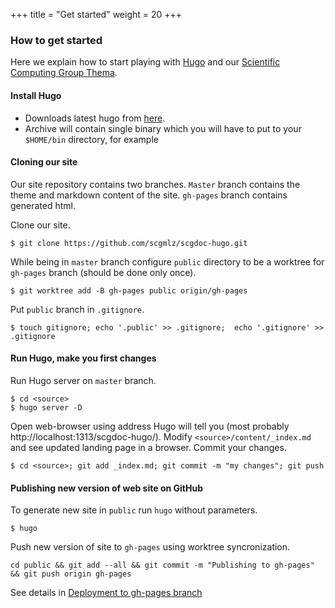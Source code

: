 +++
title = "Get started"
weight = 20
+++

### How to get started

Here we explain how to start playing with [Hugo](https://gohugo.io) and 
our [Scientific Computing Group Thema](https://github.com/scgmlz/scgdoc-hugo).


#### Install Hugo

* Downloads latest hugo from [here](https://github.com/gohugoio/hugo/releases).
* Archive will contain single binary which you will have to put to your `$HOME/bin` directory, for example

#### Cloning our site

Our site repository contains two branches. `Master` branch contains the theme and markdown content of the site.
`gh-pages` branch contains generated html.

Clone our site.

```
$ git clone https://github.com/scgmlz/scgdoc-hugo.git
```

While being in `master` branch configure `public` directory to be a worktree for `gh-pages` branch (should be done only once).

```
$ git worktree add -B gh-pages public origin/gh-pages
```

Put `public` branch in `.gitignore`.

```
$ touch gitignore; echo '.public' >> .gitignore;  echo '.gitignore' >> .gitignore
```

#### Run Hugo, make you first changes

Run Hugo server on `master` branch.

```
$ cd <source>
$ hugo server -D
```

Open web-browser using address Hugo will tell you (most probably http://localhost:1313/scgdoc-hugo/).
Modify `<source>/content/_index.md` and see updated landing page in a browser. Commit your changes.

```
$ cd <source>; git add _index.md; git commit -m "my changes"; git push
```

#### Publishing new version of web site on GitHub

To generate new site in `public` run `hugo` without parameters.

```
$ hugo
```

Push new version of site to `gh-pages` using worktree syncronization.
```
cd public && git add --all && git commit -m "Publishing to gh-pages" && git push origin gh-pages
```
See details in [Deployment to gh-pages branch](https://discourse.gohugo.io/t/simple-deployment-to-gh-pages/5003)
